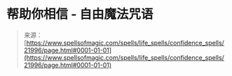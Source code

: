 <!--yml

category: 未分类

date: 2024-06-12 19:05:58

-->

# 帮助你相信 - 自由魔法咒语

> 来源：[https://www.spellsofmagic.com/spells/life_spells/confidence_spells/21996/page.html#0001-01-01](https://www.spellsofmagic.com/spells/life_spells/confidence_spells/21996/page.html#0001-01-01)
